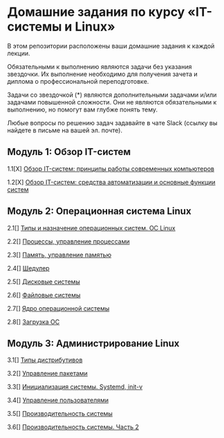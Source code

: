 # Домашние задания по курсу «IT-системы и Linux»


В этом репозитории расположены ваши домашние задания к каждой лекции. 

Обязательными к выполнению являются задачи без указания звездочки. Их выполнение необходимо для получения зачета и диплома о профессиональной переподготовке.

Задачи со звездочкой (*) являются дополнительными задачами и/или задачами повышенной сложности. Они не являются обязательными к выполнению, но помогут вам глубже понять тему.

Любые вопросы по решению задач задавайте в чате Slack (ссылку вы найдете в письме на вашей эл. почте).


## Модуль 1: Обзор IT-систем	

1.1[Х] [Обзор IT-систем: принципы работы современных компьютеров](1-01.md)

1.2[Х] [Обзор IT-систем: cредства автоматизации и основные функции систем](1-02.md)
		
## Модуль 2: Операционная система Linux	

2.1[] [Типы и назначение операционных систем. ОС Linux](2-01.md)

2.2[] [Процессы, управление процессами](2-02.md)

2.3[] [Память, управление памятью]()

2.4[] [Шедулер]()

2.5[] [Дисковые системы]()

2.6[] [Файловые системы]()

2.7[] [Ядро операционной системы]()

2.8[] [Загрузка ОС]()
		
## Модуль 3: Администрирование Linux	

3.1[] [Типы дистрибутивов]()

3.2[] [Управление пакетами]()

3.3[] [Инициализация системы. Systemd, init-v]()

3.4[] [Управление пользователями]()

3.5[] [Производительность системы]()

3.6[] [Производительность системы. Часть 2]()
